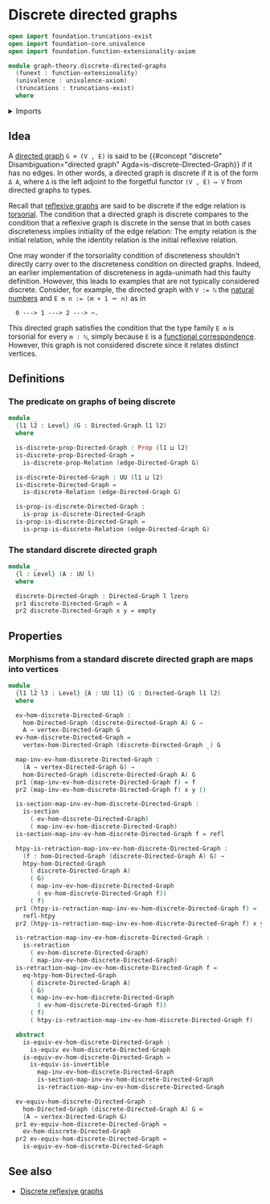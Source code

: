 # Discrete directed graphs

```agda
open import foundation.truncations-exist
open import foundation-core.univalence
open import foundation.function-extensionality-axiom

module graph-theory.discrete-directed-graphs
  (funext : function-extensionality)
  (univalence : univalence-axiom)
  (truncations : truncations-exist)
  where
```

<details><summary>Imports</summary>

```agda
open import foundation.contractible-types funext univalence
open import foundation.dependent-pair-types
open import foundation.dependent-products-contractible-types funext
open import foundation.discrete-binary-relations funext univalence truncations
open import foundation.empty-types funext univalence truncations
open import foundation.equivalences funext
open import foundation.homotopies funext
open import foundation.retractions funext
open import foundation.sections funext
open import foundation.universe-levels

open import foundation-core.identity-types
open import foundation-core.propositions
open import foundation-core.torsorial-type-families

open import graph-theory.directed-graphs funext univalence
open import graph-theory.morphisms-directed-graphs funext univalence truncations
open import graph-theory.reflexive-graphs funext univalence truncations
```

</details>

## Idea

A [directed graph](graph-theory.directed-graphs.md) `G ≐ (V , E)` is said to be
{{#concept "discrete" Disambiguation="directed graph" Agda=is-discrete-Directed-Graph}}
if it has no edges. In other words, a directed graph is discrete if it is of the
form `Δ A`, where `Δ` is the left adjoint to the forgetful functor `(V , E) ↦ V`
from directed graphs to types.

Recall that [reflexive graphs](graph-theory.reflexive-graphs.md) are said to be
discrete if the edge relation is
[torsorial](foundation-core.torsorial-type-families.md). The condition that a
directed graph is discrete compares to the condition that a reflexive graph is
discrete in the sense that in both cases discreteness implies initiality of the
edge relation: The empty relation is the initial relation, while the identity
relation is the initial reflexive relation.

One may wonder if the torsoriality condition of discreteness shouldn't directly
carry over to the discreteness condition on directed graphs. Indeed, an earlier
implementation of discreteness in agda-unimath had this faulty definition.
However, this leads to examples that are not typically considered discrete.
Consider, for example, the directed graph with `V := ℕ` the
[natural numbers](elementary-number-theory.natural-numbers.md) and
`E m n := (m + 1 ＝ n)` as in

```text
  0 ---> 1 ---> 2 ---> ⋯.
```

This directed graph satisfies the condition that the type family `E m` is
torsorial for every `m : ℕ`, simply because `E` is a
[functional correspondence](foundation.functional-correspondences.md). However,
this graph is not considered discrete since it relates distinct vertices.

## Definitions

### The predicate on graphs of being discrete

```agda
module _
  {l1 l2 : Level} (G : Directed-Graph l1 l2)
  where

  is-discrete-prop-Directed-Graph : Prop (l1 ⊔ l2)
  is-discrete-prop-Directed-Graph =
    is-discrete-prop-Relation (edge-Directed-Graph G)

  is-discrete-Directed-Graph : UU (l1 ⊔ l2)
  is-discrete-Directed-Graph =
    is-discrete-Relation (edge-Directed-Graph G)

  is-prop-is-discrete-Directed-Graph :
    is-prop is-discrete-Directed-Graph
  is-prop-is-discrete-Directed-Graph =
    is-prop-is-discrete-Relation (edge-Directed-Graph G)
```

### The standard discrete directed graph

```agda
module _
  {l : Level} (A : UU l)
  where

  discrete-Directed-Graph : Directed-Graph l lzero
  pr1 discrete-Directed-Graph = A
  pr2 discrete-Directed-Graph x y = empty
```

## Properties

### Morphisms from a standard discrete directed graph are maps into vertices

```agda
module _
  {l1 l2 l3 : Level} {A : UU l1} (G : Directed-Graph l1 l2)
  where

  ev-hom-discrete-Directed-Graph :
    hom-Directed-Graph (discrete-Directed-Graph A) G →
    A → vertex-Directed-Graph G
  ev-hom-discrete-Directed-Graph =
    vertex-hom-Directed-Graph (discrete-Directed-Graph _) G

  map-inv-ev-hom-discrete-Directed-Graph :
    (A → vertex-Directed-Graph G) →
    hom-Directed-Graph (discrete-Directed-Graph A) G
  pr1 (map-inv-ev-hom-discrete-Directed-Graph f) = f
  pr2 (map-inv-ev-hom-discrete-Directed-Graph f) x y ()

  is-section-map-inv-ev-hom-discrete-Directed-Graph :
    is-section
      ( ev-hom-discrete-Directed-Graph)
      ( map-inv-ev-hom-discrete-Directed-Graph)
  is-section-map-inv-ev-hom-discrete-Directed-Graph f = refl

  htpy-is-retraction-map-inv-ev-hom-discrete-Directed-Graph :
    (f : hom-Directed-Graph (discrete-Directed-Graph A) G) →
    htpy-hom-Directed-Graph
      ( discrete-Directed-Graph A)
      ( G)
      ( map-inv-ev-hom-discrete-Directed-Graph
        ( ev-hom-discrete-Directed-Graph f))
      ( f)
  pr1 (htpy-is-retraction-map-inv-ev-hom-discrete-Directed-Graph f) =
    refl-htpy
  pr2 (htpy-is-retraction-map-inv-ev-hom-discrete-Directed-Graph f) x y ()

  is-retraction-map-inv-ev-hom-discrete-Directed-Graph :
    is-retraction
      ( ev-hom-discrete-Directed-Graph)
      ( map-inv-ev-hom-discrete-Directed-Graph)
  is-retraction-map-inv-ev-hom-discrete-Directed-Graph f =
    eq-htpy-hom-Directed-Graph
      ( discrete-Directed-Graph A)
      ( G)
      ( map-inv-ev-hom-discrete-Directed-Graph
        ( ev-hom-discrete-Directed-Graph f))
      ( f)
      ( htpy-is-retraction-map-inv-ev-hom-discrete-Directed-Graph f)

  abstract
    is-equiv-ev-hom-discrete-Directed-Graph :
      is-equiv ev-hom-discrete-Directed-Graph
    is-equiv-ev-hom-discrete-Directed-Graph =
      is-equiv-is-invertible
        map-inv-ev-hom-discrete-Directed-Graph
        is-section-map-inv-ev-hom-discrete-Directed-Graph
        is-retraction-map-inv-ev-hom-discrete-Directed-Graph

  ev-equiv-hom-discrete-Directed-Graph :
    hom-Directed-Graph (discrete-Directed-Graph A) G ≃
    (A → vertex-Directed-Graph G)
  pr1 ev-equiv-hom-discrete-Directed-Graph =
    ev-hom-discrete-Directed-Graph
  pr2 ev-equiv-hom-discrete-Directed-Graph =
    is-equiv-ev-hom-discrete-Directed-Graph
```

## See also

- [Discrete reflexive graphs](graph-theory.discrete-reflexive-graphs.md)
